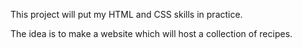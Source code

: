 This project will put my HTML and CSS skills in practice.

The idea is to make a website which will host a collection of recipes.